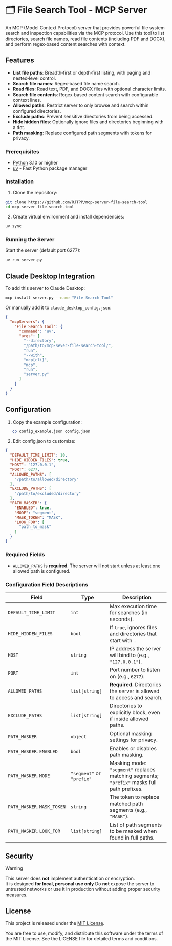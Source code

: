 # 🗂️ File Search Tool - MCP Server

An MCP (Model Context Protocol) server that provides powerful file system search and inspection capabilities via the MCP protocol. Use this tool to list directories, search file names, read file contents (including PDF and DOCX), and perform regex‑based content searches with context.

## Features

- **List file paths**: Breadth‑first or depth‑first listing, with paging and nested‑level control.  
- **Search file names**: Regex‑based file name search.  
- **Read files**: Read text, PDF, and DOCX files with optional character limits.  
- **Search file contents**: Regex‑based content search with configurable context lines.  
- **Allowed paths**: Restrict server to only browse and search within configured directories.  
- **Exclude paths**: Prevent sensitive directories from being accessed.  
- **Hide hidden files**: Optionally ignore files and directories beginning with a dot.  
- **Path masking**: Replace configured path segments with tokens for privacy.  

### Prerequisites

- [Python](https://www.python.org) 3.10 or higher
- [uv](https://github.com/astral-sh/uv) - Fast Python package manager

### Installation

1. Clone the repository:
```bash
git clone https://github.com/RJTPP/mcp-server-file-search-tool
cd mcp-server-file-search-tool
```

2. Create virtual environment and install dependencies:
```bash
uv sync
```

### Running the Server

Start the server (default port 6277):
```bash
uv run server.py
```

## Claude Desktop Integration

To add this server to Claude Desktop:

```bash
mcp install server.py --name "File Search Tool"
```

Or manually add it to `claude_desktop_config.json`:

```json
{
  "mcpServers": {
    "File Search Tool": {
      "command": "uv",
      "args": [
        "--directory",
        "/path/to/mcp-sever-file-search-tool/",
        "run",
        "--with",
        "mcp[cli]",
        "mcp",
        "run",
        "server.py"
      ]
    }
  }
}
```

## Configuration

1. Copy the example configuration:

```bash
   cp config_example.json config.json
   ```

2. Edit config.json to customize:

```json
{
  "DEFAULT_TIME_LIMIT": 10,
  "HIDE_HIDDEN_FILES": true,
  "HOST": "127.0.0.1",
  "PORT": 6277,
  "ALLOWED_PATHS": [
    "/path/to/allowed/directory"
  ],
  "EXCLUDE_PATHS": [
    "/path/to/excluded/directory"
  ],
  "PATH_MASKER": {
    "ENABLED": true,
    "MODE": "segment",
    "MASK_TOKEN": "MASK",
    "LOOK_FOR": [
      "path_to_mask"
    ]
  }
}
```

### Required Fields

- `ALLOWED_PATHS` is **required**. The server will not start unless at least one allowed path is configured.

### Configuration Field Descriptions

| Field                     | Type            | Description                                                                 |
|--------------------------|-----------------|-----------------------------------------------------------------------------|
| `DEFAULT_TIME_LIMIT`     | `int`           | Max execution time for searches (in seconds).                              |
| `HIDE_HIDDEN_FILES`      | `bool`          | If `true`, ignores files and directories that start with `.`               |
| `HOST`                   | `string`        | IP address the server will bind to (e.g., `"127.0.0.1"`).                  |
| `PORT`                   | `int`           | Port number to listen on (e.g., `6277`).                                   |
| `ALLOWED_PATHS`          | `list[string]`  | **Required.** Directories the server is allowed to access and search.      |
| `EXCLUDE_PATHS`          | `list[string]`  | Directories to explicitly block, even if inside allowed paths.             |
| `PATH_MASKER`            | `object`        | Optional masking settings for privacy.                                     |
| `PATH_MASKER.ENABLED`    | `bool`          | Enables or disables path masking.                                          |
| `PATH_MASKER.MODE`       | `"segment"` or `"prefix"` | Masking mode: `"segment"` replaces matching segments; `"prefix"` masks full path prefixes. |
| `PATH_MASKER.MASK_TOKEN` | `string`        | The token to replace matched path segments (e.g., `"MASK"`).               |
| `PATH_MASKER.LOOK_FOR`   | `list[string]`  | List of path segments to be masked when found in full paths.               |


## Security

> [!WARNING]
> This server does **not** implement authentication or encryption.  
> It is designed **for local, personal use only**
> Do **not** expose the server to untrusted networks or use it in production without adding proper security measures.


## License

This project is released under the [MIT License](LICENSE).

You are free to use, modify, and distribute this software under the terms of the MIT License. See the LICENSE file for detailed terms and conditions.
